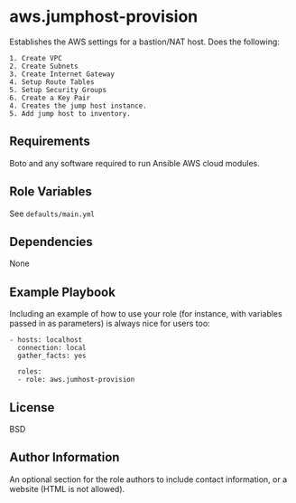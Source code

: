 aws.jumphost-provision
=========

Establishes the AWS settings for a bastion/NAT host. Does the following:

    1. Create VPC
    2. Create Subnets
    3. Create Internet Gateway
    4. Setup Route Tables
    5. Setup Security Groups
    6. Create a Key Pair
    4. Creates the jump host instance.
    5. Add jump host to inventory.

Requirements
------------

Boto and any software required to run Ansible AWS cloud modules.

Role Variables
--------------

See `defaults/main.yml`

Dependencies
------------

None

Example Playbook
----------------

Including an example of how to use your role (for instance, with variables passed in as parameters) is always nice for users too:

    - hosts: localhost
      connection: local
      gather_facts: yes

      roles:
      - role: aws.jumhost-provision

License
-------

BSD

Author Information
------------------

An optional section for the role authors to include contact information, or a website (HTML is not allowed).
